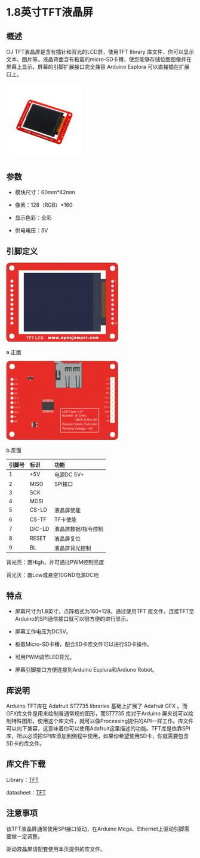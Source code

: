 # 1.8英寸TFT液晶屏

## 概述

OJ TFT液晶屏是含有插针和背光的LCD屏，使用TFT library 库文件，你可以显示文本、图片等。液晶背面含有板载的micro-SD卡槽，使您能够存储位图图像并在屏幕上显示。屏幕的引脚扩展接口完全兼容 Arduino Esplora 可以直接插在扩展口上。

<img src="../img/OJZT29/01.jpg" width=40% />


## 参数

+ 模块尺寸：60mm*42mm

+ 像素：128（RGB）*160

+ 显示色彩：全彩

+ 供电电压：5V

## 引脚定义

<img src="../img/OJZT29/02.png" />

a.正面

<img src="../img/OJZT29/03.png" />

b.反面

|引脚号|标识|功能|
|:--|:--|:--|
|1|+5V|电源DC 5V+|
|2|MISO|SPI接口|
|3|SCK|
|4|MOSI|
|5|CS-LD|液晶屏使能|
|6|CS-TF|TF卡使能|
|7|D/C-LD|液晶屏数据/指令控制|
|8|RESET|液晶屏复位|
|9|BL|液晶屏背光控制|

  背光亮：置High，并可通过PWM控制亮度

  背光灭：置Low或悬空10GND电源DC地

## 特点

+ 屏幕尺寸为1.8英寸，点阵格式为160*128。通过使用TFT 库文件，连接TFT至Arduino的SPI通信接口就可以很方便的进行显示。

+ 屏幕工作电压为DC5V。

+ 板载Micro-SD卡槽，配合SD卡库文件可以进行SD卡操作。

+ 可用PWM调节LED背光。

+ 屏幕引脚接口方便连接到Arduino Esplora和Ardiuno Robot。

## 库说明

Arduino TFT库在 Adafruit ST7735 libraries 基础上扩展了 Adafruit GFX 。而GFX库文件是用来绘制普通常规的图形，而ST7735 库对于Arduino 屏来说可以绘制特殊图形。使用这个库文件，就可以像Processing提供的API一样工作。库文件可以向下兼容，这意味着你可以使用Adafruit这里描述的功能。TFT库是依靠SPI 库，所以必须把SPI库添加到例程中使用，如果你希望使用SD卡，你就需要包含SD卡的库文件。

## 库文件下载

Library：[TFT](http://www.openjumper.cn/wp-content/uploads/2013/09/TFT.rar)

datasheet：[TFT](http://www.openjumper.cn/wp-content/uploads/2013/09/TFT.pdf)

## 注意事项

该TFT液晶屏通常使用SPI接口驱动，在Arduino Mega、Ethernet上驱动引脚需要做一定调整。

驱动液晶屏请配套使用本页提供的库文件。